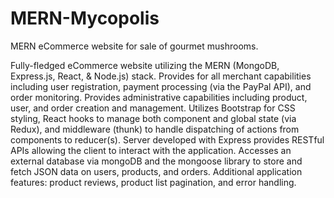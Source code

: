 # MERN-Mycopolis
MERN eCommerce website for sale of gourmet mushrooms.

Fully-fledged eCommerce website utilizing the MERN (MongoDB, Express.js, React, & Node.js) stack. Provides for all merchant capabilities including user registration, payment processing (via the PayPal API), and order monitoring. Provides administrative capabilities including product, user, and order creation and management. Utilizes Bootstrap for CSS styling, React hooks to manage both component and global state (via Redux), and middleware (thunk) to handle dispatching of actions from components to reducer(s). Server developed with Express provides RESTful APIs allowing the client to interact with the application. Accesses an external database via mongoDB and the mongoose library to store and fetch JSON data on users, products, and orders. Additional application features: product reviews, product list pagination, and error handling.
